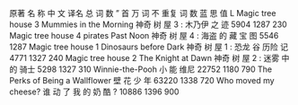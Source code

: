 原著 名 称 中 文 译名 总 词 数 ” 首 万 词 不 重复 词 数 蓝 思 值 L
Magic tree house 3 Mummies in the Morning 神奇 树 屋 3 : 木乃伊 之 迹 5904 1287 230
Magic tree house 4 pirates Past Noon 神奇 树 屋 4 : 海盗 的 藏 宝 图 5546 1287
Magic tree house 1 Dinosaurs before Dark 神奇 树 屋 1 : 恐龙 谷 历险 记 4771 1327 240
Magic tree house 2 The Knight at Dawn 神奇 树 屋 2 : 迷雾 中 的 骑士 5298 1327 310
Winnie-the-Pooh 小 能 维尼 22752 1180 790
The Perks of Being a Wallflower 壁 花 少 年 63220 1338 720
Who moved my cheese? 谁 动 了 我 的 奶 酷 ? 10886 1396 900

